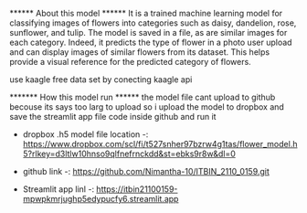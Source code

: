 ****** About this model ******
It is a trained machine learning model for classifying images of flowers into categories such as daisy, dandelion, rose, sunflower, and tulip. The model is saved in a file, as are similar images for each category. Indeed, it predicts the type of flower in a photo user upload and can display images of similar flowers from its dataset. This helps provide a visual reference for the predicted category of flowers.

use kaagle free data set by conecting kaagle api

******* How this model run ******
the model file cant upload to github becouse its says too larg to upload so i upload the model to dropbox and save the streamlit app file code inside github and run it  

* dropbox .h5 model file location -: https://www.dropbox.com/scl/fi/t527snher97bzrw4g1tas/flower_model.h5?rlkey=d3ltlw10hnso9qlfnefrnckdd&st=ebks9r8w&dl=0

* github link -: https://github.com/Nimantha-10/ITBIN_2110_0159.git

*  Streamlit app linl -: https://itbin21100159-mpwpkmrjughp5edypucfy6.streamlit.app